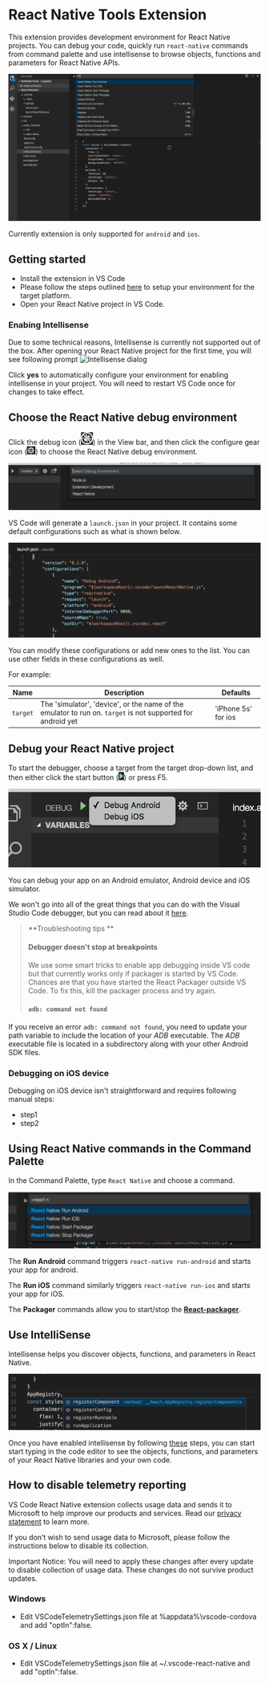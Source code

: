 # React Native Tools Extension

This extension provides development environment for React Native projects. You can debug your code, quickly run `react-native` commands from command palette and use intellisense to browse objects, functions and parameters for React Native APIs.

![React Native features](images/react-features.gif)

Currently extension is only supported for `android` and `ios`.

## Getting started

* Install the extension in VS Code
* Please follow the steps outlined [here](https://facebook.github.io/react-native/docs/getting-started.html) to setup your environment for the target platform.
* Open your React Native project in VS Code.

### Enabing Intellisense <a name="enableintellisense"></a>
Due to some technical reasons, Intellisense is currently not supported out of the box. After opening your React Native project for the first time, you will see following prompt
![Intellisense dialog](images/intellisense-dialog.gif)

Click **yes** to automatically configure your environment for enabling intellisense in your project. You will need to restart VS Code once for changes to take effect.

## Choose the React Native debug environment

Click the debug icon (![Choose React Native debugger](images/debug-view-icon.png)) in the View bar, and then click the configure gear icon (![Configure-gear](images/configure-gear-icon.png)) to choose the React Native debug environment.

![Choose React Native debugger](images/choose-debugger.png)

VS Code will generate a `launch.json` in your project. It contains some default configurations such as what is shown below.

![React Native launch configuration file](images/launch-config.png)

You can modify these configurations or add new ones to the list. You can use other fields in these configurations as well.

For example:

Name                    | Description                                                                                                  | Defaults
------------------------| -------------------------------------------------------------------------------------------------------------| ---------
`target`                | The 'simulator', 'device', or the name of the emulator to run on. `target` is not supported for android yet  | 'iPhone 5s' for ios


## Debug your React Native project

To start the debugger, choose a target from the target drop-down list, and then either click the start button (![Configure-gear](images/debug-icon.png)) or press F5.

![Cordova launch targets](images/debug-targets.png)

You can debug your app on an Android emulator, Android device and iOS simulator.


We won't go into all of the great things that you can do with the Visual Studio Code debugger, but you can read about it [here](https://code.visualstudio.com/docs/editor/debugging).

> **Troubleshooting tips **
>#### Debugger doesn't stop at breakpoints
>We use some smart tricks to enable app debugging inside VS code but that currently works only if packager is started by VS Code.
Chances are that you have started the React Packager outside VS Code. To fix this, kill the packager process and try again.
>#### `adb: command not found`
If you receive an error `adb: command not found`, you need to update your path variable to include the location of your *ADB* executable.
The *ADB* executable file is located in a subdirectory along with your other Android SDK files.


### Debugging on iOS device
Debugging on iOS device isn't straightforward and requires following manual steps:
* step1
* step2


## Using React Native commands in the Command Palette

In the Command Palette, type ```React Native``` and choose a command.

![React Native commands](images/command-palette.png)

The **Run Android** command triggers ```react-native run-android``` and starts your app for android.

The **Run iOS** command similarly triggers ```react-native run-ios``` and starts your app for iOS.

The **Packager** commands allow you to start/stop the [**React-packager**](https://github.com/facebook/react-native/tree/master/packager).

## Use IntelliSense

Intellisense helps you discover objects, functions, and parameters in React Native.

![IntelliSense](images/intellisense.png)

Once you have enabled intellisense by following [these](#enableintellisense) steps, you can start start typing in the code editor to see the objects, functions, and parameters of your React Native libraries and your own code.

## How to disable telemetry reporting

VS Code React Native extension collects usage data and sends it to Microsoft to help improve our products and services. Read our [privacy statement](https://www.visualstudio.com/en-us/dn948229) to learn more.

If you don’t wish to send usage data to Microsoft, please follow the instructions below to disable its collection.

Important Notice: You will need to apply these changes after every update to disable collection of usage data. These changes do not survive product updates.

### Windows

* Edit VSCodeTelemetrySettings.json file at %appdata%\vscode-cordova and add "optIn":false.

### OS X / Linux

* Edit VSCodeTelemetrySettings.json file at ~/.vscode-react-native and add "optIn":false.